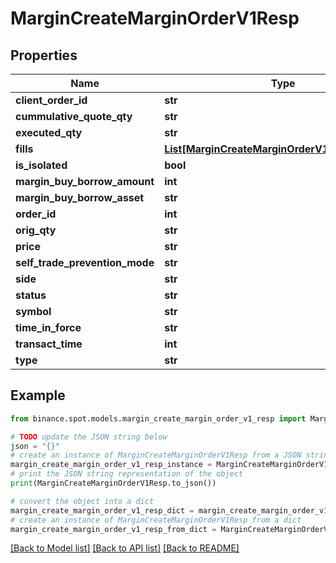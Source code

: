 # MarginCreateMarginOrderV1Resp


## Properties

Name | Type | Description | Notes
------------ | ------------- | ------------- | -------------
**client_order_id** | **str** |  | [optional] 
**cummulative_quote_qty** | **str** |  | [optional] 
**executed_qty** | **str** |  | [optional] 
**fills** | [**List[MarginCreateMarginOrderV1RespFillsInner]**](MarginCreateMarginOrderV1RespFillsInner.md) |  | [optional] 
**is_isolated** | **bool** |  | [optional] 
**margin_buy_borrow_amount** | **int** |  | [optional] 
**margin_buy_borrow_asset** | **str** |  | [optional] 
**order_id** | **int** |  | [optional] 
**orig_qty** | **str** |  | [optional] 
**price** | **str** |  | [optional] 
**self_trade_prevention_mode** | **str** |  | [optional] 
**side** | **str** |  | [optional] 
**status** | **str** |  | [optional] 
**symbol** | **str** |  | [optional] 
**time_in_force** | **str** |  | [optional] 
**transact_time** | **int** |  | [optional] 
**type** | **str** |  | [optional] 

## Example

```python
from binance.spot.models.margin_create_margin_order_v1_resp import MarginCreateMarginOrderV1Resp

# TODO update the JSON string below
json = "{}"
# create an instance of MarginCreateMarginOrderV1Resp from a JSON string
margin_create_margin_order_v1_resp_instance = MarginCreateMarginOrderV1Resp.from_json(json)
# print the JSON string representation of the object
print(MarginCreateMarginOrderV1Resp.to_json())

# convert the object into a dict
margin_create_margin_order_v1_resp_dict = margin_create_margin_order_v1_resp_instance.to_dict()
# create an instance of MarginCreateMarginOrderV1Resp from a dict
margin_create_margin_order_v1_resp_from_dict = MarginCreateMarginOrderV1Resp.from_dict(margin_create_margin_order_v1_resp_dict)
```
[[Back to Model list]](../README.md#documentation-for-models) [[Back to API list]](../README.md#documentation-for-api-endpoints) [[Back to README]](../README.md)


